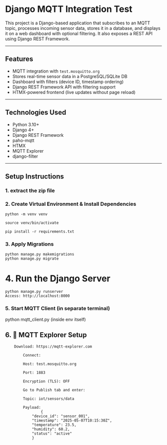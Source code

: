 # Django MQTT Integration Test

This project is a Django-based application that subscribes to an MQTT topic, processes incoming sensor data, stores it in a database, and displays it on a web dashboard with optional filtering. It also exposes a REST API using Django REST Framework.

---

## Features

- MQTT integration with `test.mosquitto.org`
- Stores real-time sensor data in a PostgreSQL/SQLite DB
- Dashboard with filters (device ID, timestamp ordering)
- Django REST Framework API with filtering support
- HTMX-powered frontend (live updates without page reload)

---

##  Technologies Used

- Python 3.10+
- Django 4+
- Django REST Framework
- paho-mqtt
- HTMX
- MQTT Explorer
- django-filter

---

##  Setup Instructions

### 1. extract the zip file 

### 2. Create Virtual Environment & Install Dependencies

    python -m venv venv

    source venv/bin/activate  

    pip install -r requirements.txt

### 3. Apply Migrations

    python manage.py makemigrations
    python manage.py migrate


# 4. Run the Django Server

    python manage.py runserver
    Access: http://localhost:8000

### 5. Start MQTT Client (in separate terminal)

python mqtt_client.py (inside env itself)

## 6.  📡 MQTT Explorer Setup

        Download: https://mqtt-explorer.com

            Connect:

            Host: test.mosquitto.org

            Port: 1883

            Encryption (TLS): OFF

            Go to Publish tab and enter:

            Topic: iot/sensors/data

            Payload:
                    {
                "device_id": "sensor_001",
                "timestamp": "2025-05-07T10:15:30Z",
                "temperature": 23.5,
                "humidity": 60.2,
                "status": "active"
                }





